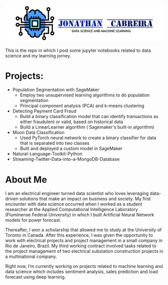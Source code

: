 ![](images/CabreiraLogo.png)

This is the repo in which I post some jupyter notebooks related to data science and my learning jorney.

# Projects:
- Population Segmentation with SageMaker
	- Employ two unsupervised learning algorithms to do population segmentation
	- Principal component analysis (PCA) and k-means clustering
- Detecting Payment Card Fraud
	- Build a binary classification model that can identify transactions as either fraudulent or valid, based on historical data
	- Build a LinearLearner algorithm ( Sagemaker's built-in algorithm) 
- Moon Data Classification
	- Used PyTorch neural network to create a binary classifier for data that is separated into two classes
	- Built and deployed a custom model in SageMaker
- Natural-Language-Toolkit-Python
- Streaming-Twitter-Data-into-a-MongoDB-Database

 # About Me 
 
 
 I am an electrical engineer turned data scientist who loves leveraging data-driven solutions that make an impact on business and society. My first encounter with data science occurred when I worked as a student researcher at the Applied Computational Intelligence Laboratory (Fluminense Federal University) in which I built Artificial Neural Network models for power forecast.

Thereafter, I won a scholarship that allowed me to study at the University of Toronto in Canada. After this experience, I was given the opportunity to work with electrical projects and project management in a small company in Rio de Janeiro, Brazil. My third working contract involved tasks related to the project management of two electrical substation construction projects in a multinational company.

Right now, I’m currently working on projects related to machine learning and data science which includes sentiment analysis, sales prediction and load forecast using deep learning.
